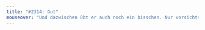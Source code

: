 ```yaml
---
title: "#2314: Gut"
mouseover: "Und dazwischen übt er auch noch ein bisschen. Nur vorsichtshalber."
---
```

